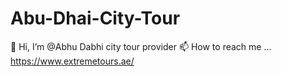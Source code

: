 # Abu-Dhai-City-Tour
👋 Hi, I’m @Abhu Dabhi city tour provider
📫 How to reach me ...
https://www.extremetours.ae/
